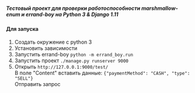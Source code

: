 ##### Тестовый проект для проверки работоспособности marshmallow-enum и errand-boy на Python 3 & Django 1.11

#### Для запуска
1. Создать окружение с python 3
2. Установить зависимости
3. Запустить errand-boy
`python -m errand_boy.run`
4. Запустить проект
`./manage.py runserver 9000`
5. Открыть `http://127.0.0.1:9000/test/`  
В поле "Content" вставить данные: `{"paymentMethod": "CASH", "type": "SELL"}`  
Отправить запрос